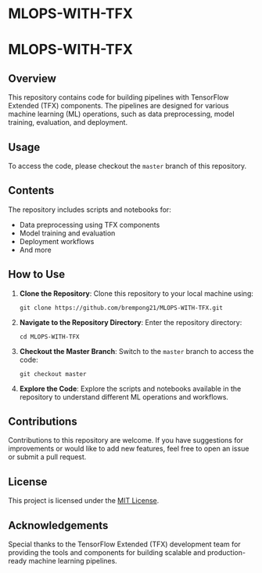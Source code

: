 # MLOPS-WITH-TFX

# MLOPS-WITH-TFX

## Overview

This repository contains code for building pipelines with TensorFlow Extended (TFX) components. The pipelines are designed for various machine learning (ML) operations, such as data preprocessing, model training, evaluation, and deployment.

## Usage

To access the code, please checkout the `master` branch of this repository.

## Contents

The repository includes scripts and notebooks for:

- Data preprocessing using TFX components
- Model training and evaluation
- Deployment workflows
- And more

## How to Use

1. **Clone the Repository**: Clone this repository to your local machine using:
   ```
   git clone https://github.com/brempong21/MLOPS-WITH-TFX.git
   ```

2. **Navigate to the Repository Directory**: Enter the repository directory:
   ```
   cd MLOPS-WITH-TFX
   ```

3. **Checkout the Master Branch**: Switch to the `master` branch to access the code:
   ```
   git checkout master
   ```

4. **Explore the Code**: Explore the scripts and notebooks available in the repository to understand different ML operations and workflows.

## Contributions

Contributions to this repository are welcome. If you have suggestions for improvements or would like to add new features, feel free to open an issue or submit a pull request.

## License

This project is licensed under the [MIT License](LICENSE).

## Acknowledgements

Special thanks to the TensorFlow Extended (TFX) development team for providing the tools and components for building scalable and production-ready machine learning pipelines.
